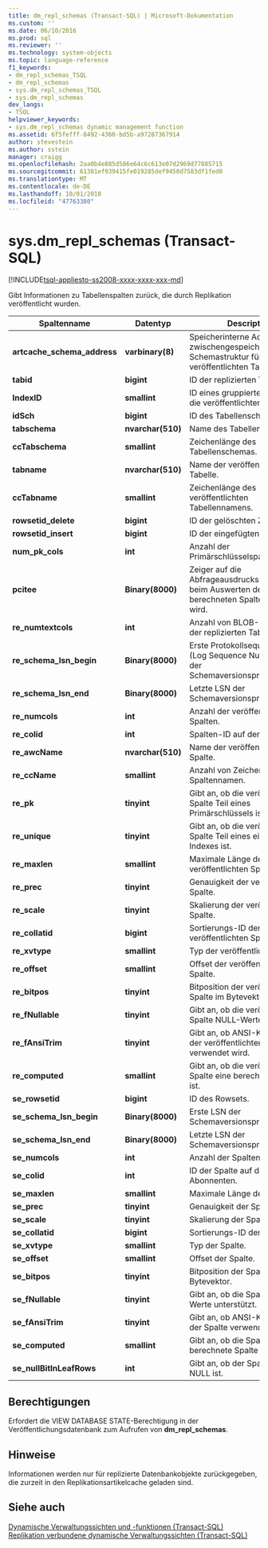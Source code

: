 ```yaml
---
title: dm_repl_schemas (Transact-SQL) | Microsoft-Dokumentation
ms.custom: ''
ms.date: 06/10/2016
ms.prod: sql
ms.reviewer: ''
ms.technology: system-objects
ms.topic: language-reference
f1_keywords:
- dm_repl_schemas_TSQL
- dm_repl_schemas
- sys.dm_repl_schemas_TSQL
- sys.dm_repl_schemas
dev_langs:
- TSQL
helpviewer_keywords:
- sys.dm_repl_schemas dynamic management function
ms.assetid: 6f5fefff-8492-4360-bd5b-a97287367914
author: stevestein
ms.author: sstein
manager: craigg
ms.openlocfilehash: 2aa0b4e885d586e64c6c613e07d2969d77885715
ms.sourcegitcommit: 61381ef939415fe019285def9450d7583df1fed0
ms.translationtype: MT
ms.contentlocale: de-DE
ms.lasthandoff: 10/01/2018
ms.locfileid: "47763380"
---
```

# <a name="sysdmreplschemas-transact-sql"></a>sys.dm_repl_schemas (Transact-SQL)
[!INCLUDE[tsql-appliesto-ss2008-xxxx-xxxx-xxx-md](../../includes/tsql-appliesto-ss2008-xxxx-xxxx-xxx-md.md)]

  Gibt Informationen zu Tabellenspalten zurück, die durch Replikation veröffentlicht wurden.  
  
 
|Spaltenname|Datentyp|Description|  
|-----------------|---------------|-----------------|  
|**artcache_schema_address**|**varbinary(8)**|Speicherinterne Adresse der zwischengespeicherten Schemastruktur für den veröffentlichten Tabellenartikel.|  
|**tabid**|**bigint**|ID der replizierten Tabelle.|  
|**IndexID**|**smallint**|ID eines gruppierten Indexes für die veröffentlichten Tabelle.|  
|**idSch**|**bigint**|ID des Tabellenschemas.|  
|**tabschema**|**nvarchar(510)**|Name des Tabellenschemas.|  
|**ccTabschema**|**smallint**|Zeichenlänge des Tabellenschemas.|  
|**tabname**|**nvarchar(510)**|Name der veröffentlichten Tabelle.|  
|**ccTabname**|**smallint**|Zeichenlänge des veröffentlichten Tabellennamens.|  
|**rowsetid_delete**|**bigint**|ID der gelöschten Zeile.|  
|**rowsetid_insert**|**bigint**|ID der eingefügten Zeile.|  
|**num_pk_cols**|**int**|Anzahl der Primärschlüsselspalten.|  
|**pcitee**|**Binary(8000)**|Zeiger auf die Abfrageausdrucksstruktur, die beim Auswerten der berechneten Spalte verwendet wird.|  
|**re_numtextcols**|**int**|Anzahl von BLOB-Spalten in der replizierten Tabelle.|  
|**re_schema_lsn_begin**|**Binary(8000)**|Erste Protokollsequenznummer (Log Sequence Number, LSN) der Schemaversionsprotokollierung.|  
|**re_schema_lsn_end**|**Binary(8000)**|Letzte LSN der Schemaversionsprotokollierung.|  
|**re_numcols**|**int**|Anzahl der veröffentlichten Spalten.|  
|**re_colid**|**int**|Spalten-ID auf dem Verleger.|  
|**re_awcName**|**nvarchar(510)**|Name der veröffentlichten Spalte.|  
|**re_ccName**|**smallint**|Anzahl von Zeichen im Spaltennamen.|  
|**re_pk**|**tinyint**|Gibt an, ob die veröffentlichte Spalte Teil eines Primärschlüssels ist.|  
|**re_unique**|**tinyint**|Gibt an, ob die veröffentlichte Spalte Teil eines eindeutigen Indexes ist.|  
|**re_maxlen**|**smallint**|Maximale Länge der veröffentlichten Spalte.|  
|**re_prec**|**tinyint**|Genauigkeit der veröffentlichten Spalte.|  
|**re_scale**|**tinyint**|Skalierung der veröffentlichten Spalte.|  
|**re_collatid**|**bigint**|Sortierungs-ID der veröffentlichten Spalte.|  
|**re_xvtype**|**smallint**|Typ der veröffentlichten Spalte.|  
|**re_offset**|**smallint**|Offset der veröffentlichten Spalte.|  
|**re_bitpos**|**tinyint**|Bitposition der veröffentlichten Spalte im Bytevektor.|  
|**re_fNullable**|**tinyint**|Gibt an, ob die veröffentlichte Spalte NULL-Werte unterstützt.|  
|**re_fAnsiTrim**|**tinyint**|Gibt an, ob ANSI-Kürzung in der veröffentlichten Spalte verwendet wird.|  
|**re_computed**|**smallint**|Gibt an, ob die veröffentlichte Spalte eine berechnete Spalte ist.|  
|**se_rowsetid**|**bigint**|ID des Rowsets.|  
|**se_schema_lsn_begin**|**Binary(8000)**|Erste LSN der Schemaversionsprotokollierung.|  
|**se_schema_lsn_end**|**Binary(8000)**|Letzte LSN der Schemaversionsprotokollierung.|  
|**se_numcols**|**int**|Anzahl der Spalten.|  
|**se_colid**|**int**|ID der Spalte auf dem Abonnenten.|  
|**se_maxlen**|**smallint**|Maximale Länge der Spalte.|  
|**se_prec**|**tinyint**|Genauigkeit der Spalte.|  
|**se_scale**|**tinyint**|Skalierung der Spalte.|  
|**se_collatid**|**bigint**|Sortierungs-ID der Spalte.|  
|**se_xvtype**|**smallint**|Typ der Spalte.|  
|**se_offset**|**smallint**|Offset der Spalte.|  
|**se_bitpos**|**tinyint**|Bitposition der Spalte im Bytevektor.|  
|**se_fNullable**|**tinyint**|Gibt an, ob die Spalte NULL-Werte unterstützt.|  
|**se_fAnsiTrim**|**tinyint**|Gibt an, ob ANSI-Kürzung in der Spalte verwendet wird.|  
|**se_computed**|**smallint**|Gibt an, ob die Spalte eine berechnete Spalte ist.|  
|**se_nullBitInLeafRows**|**int**|Gibt an, ob der Spaltenwert NULL ist.|  
  
## <a name="permissions"></a>Berechtigungen  
 Erfordert die VIEW DATABASE STATE-Berechtigung in der Veröffentlichungsdatenbank zum Aufrufen von **dm_repl_schemas**.  
  
## <a name="remarks"></a>Hinweise  
 Informationen werden nur für replizierte Datenbankobjekte zurückgegeben, die zurzeit in den Replikationsartikelcache geladen sind.  
  
## <a name="see-also"></a>Siehe auch  
 [Dynamische Verwaltungssichten und -funktionen &#40;Transact-SQL&#41;](~/relational-databases/system-dynamic-management-views/system-dynamic-management-views.md)   
 [Replikation verbundene dynamische Verwaltungssichten &#40;Transact-SQL&#41;](../../relational-databases/system-dynamic-management-views/replication-related-dynamic-management-views-transact-sql.md)  
  
  

